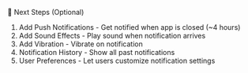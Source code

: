  🚀 Next Steps (Optional)

  1. Add Push Notifications - Get notified when app is closed (~4 hours)
  2. Add Sound Effects - Play sound when notification arrives
  3. Add Vibration - Vibrate on notification
  4. Notification History - Show all past notifications
  5. User Preferences - Let users customize notification settings